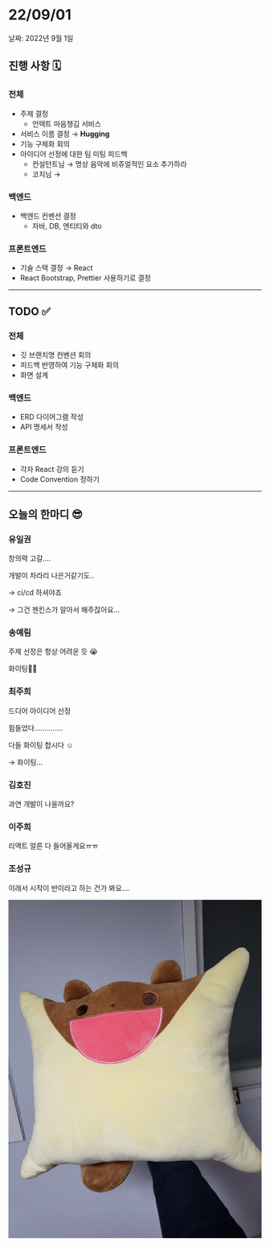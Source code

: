 # 22/09/01

날짜: 2022년 9월 1일

## 진행 사항 🗓

### 전체

- 주제 결정
    - 언택트 마음챙김 서비스
- 서비스 이름 결정 → **Hugging**
- 기능 구체화 회의
- 아이디어 선정에 대한 팀 미팅 피드백
    - 컨설턴트님 → 명상 음악에 비쥬얼적인 요소 추가하라
    - 코치님 →

### 백엔드

- 백엔드 컨벤션 결정
    - 자바, DB, 엔티티와 dto

### 프론트엔드

- 기술 스택 결정 → React
- React Bootstrap, Prettier 사용하기로 결정

---

## TODO ✅

### 전체

- 깃 브랜치명 컨벤션 회의
- 피드백 반영하여 기능 구체화 회의
- 화면 설계

### 백엔드

- ERD 다이어그램 작성
- API 명세서 작성

 

### 프론트엔드

- 각자 React 강의 듣기
- Code Convention 정하기

---

## 오늘의 한마디 😎

### 유일권

창의력 고갈….

개발이 차라리 나은거같기도..

→ ci/cd 하셔야죠

→ 그건 젠킨스가 알아서 해주잖아요…

### 송예림

주제 선정은 항상 어려운 듯 😭

화이팅💪🏻

### 최주희

드디어 아이디어 선정

힘들었다…………..

다들 화이팅 합시다 ☺️

→ 화이팅…

### 김호진

과연 개발이 나을까요?

### 이주희

리액트 얼른 다 들어올게요ㅠㅠ

### 조성규

이래서 시작이 반이라고 하는 건가 봐요….

![Untitled](exec/220901.png)